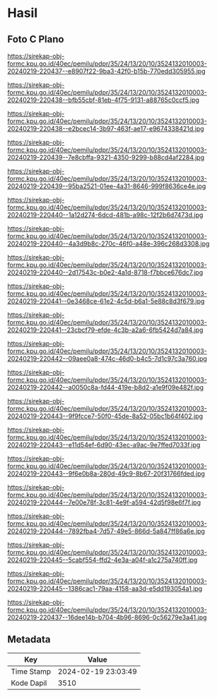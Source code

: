# Hasil

## Foto C Plano

https://sirekap-obj-formc.kpu.go.id/40ec/pemilu/pdpr/35/24/13/20/10/3524132010003-20240219-220437--e8907f22-9ba3-42f0-b15b-770edd305955.jpg

https://sirekap-obj-formc.kpu.go.id/40ec/pemilu/pdpr/35/24/13/20/10/3524132010003-20240219-220438--bfb55cbf-81eb-4f75-9131-a88765c0ccf5.jpg

https://sirekap-obj-formc.kpu.go.id/40ec/pemilu/pdpr/35/24/13/20/10/3524132010003-20240219-220438--e2bcec14-3b97-463f-ae17-e9674338421d.jpg

https://sirekap-obj-formc.kpu.go.id/40ec/pemilu/pdpr/35/24/13/20/10/3524132010003-20240219-220439--7e8cbffa-9321-4350-9299-b88cd4af2284.jpg

https://sirekap-obj-formc.kpu.go.id/40ec/pemilu/pdpr/35/24/13/20/10/3524132010003-20240219-220439--95ba2521-01ee-4a31-8646-999f8636ce4e.jpg

https://sirekap-obj-formc.kpu.go.id/40ec/pemilu/pdpr/35/24/13/20/10/3524132010003-20240219-220440--1a12d274-6dcd-481b-a98c-12f2b6d7473d.jpg

https://sirekap-obj-formc.kpu.go.id/40ec/pemilu/pdpr/35/24/13/20/10/3524132010003-20240219-220440--4a3d9b8c-270c-46f0-a48e-396c268d3308.jpg

https://sirekap-obj-formc.kpu.go.id/40ec/pemilu/pdpr/35/24/13/20/10/3524132010003-20240219-220440--2d17543c-b0e2-4a1d-8718-f7bbce676dc7.jpg

https://sirekap-obj-formc.kpu.go.id/40ec/pemilu/pdpr/35/24/13/20/10/3524132010003-20240219-220441--0e3468ce-61e2-4c5d-b6a1-5e88c8d3f679.jpg

https://sirekap-obj-formc.kpu.go.id/40ec/pemilu/pdpr/35/24/13/20/10/3524132010003-20240219-220441--23cbcf79-efde-4c3b-a2a6-6fb5424d7a84.jpg

https://sirekap-obj-formc.kpu.go.id/40ec/pemilu/pdpr/35/24/13/20/10/3524132010003-20240219-220442--09aee0a8-474c-46d0-b4c5-7d1c97c3a760.jpg

https://sirekap-obj-formc.kpu.go.id/40ec/pemilu/pdpr/35/24/13/20/10/3524132010003-20240219-220442--a0050c8a-fd44-419e-b8d2-a1e9f09e482f.jpg

https://sirekap-obj-formc.kpu.go.id/40ec/pemilu/pdpr/35/24/13/20/10/3524132010003-20240219-220443--9f9fcce7-50f0-45de-8a52-05bc1b64f402.jpg

https://sirekap-obj-formc.kpu.go.id/40ec/pemilu/pdpr/35/24/13/20/10/3524132010003-20240219-220443--e11d54ef-6d90-43ec-a9ac-9e7ffed7033f.jpg

https://sirekap-obj-formc.kpu.go.id/40ec/pemilu/pdpr/35/24/13/20/10/3524132010003-20240219-220443--9f6e0b8a-280d-49c9-8b67-20f31766fded.jpg

https://sirekap-obj-formc.kpu.go.id/40ec/pemilu/pdpr/35/24/13/20/10/3524132010003-20240219-220444--7e00e78f-3c81-4e9f-a594-42d5f98e6f7f.jpg

https://sirekap-obj-formc.kpu.go.id/40ec/pemilu/pdpr/35/24/13/20/10/3524132010003-20240219-220444--7892fba4-7d57-49e5-866d-5a847ff86a6e.jpg

https://sirekap-obj-formc.kpu.go.id/40ec/pemilu/pdpr/35/24/13/20/10/3524132010003-20240219-220445--5cabf554-ffd2-4e3a-a04f-a1c275a740ff.jpg

https://sirekap-obj-formc.kpu.go.id/40ec/pemilu/pdpr/35/24/13/20/10/3524132010003-20240219-220445--1386cac1-79aa-4158-aa3d-e5dd193054a1.jpg

https://sirekap-obj-formc.kpu.go.id/40ec/pemilu/pdpr/35/24/13/20/10/3524132010003-20240219-220437--16dee14b-b704-4b96-8696-0c56279e3a41.jpg


## Metadata

| Key        | Value               |
| ---------- | ------------------- |
| Time Stamp | 2024-02-19 23:03:49 |
| Kode Dapil | 3510                |




